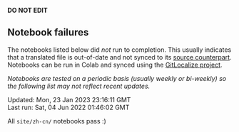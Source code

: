 __DO NOT EDIT__

## Notebook failures

The notebooks listed below did *not* run to completion. This usually indicates
that a translated file is out-of-date and not synced to its
[source counterpart](../en-snapshot/). Notebooks can be run in Colab and synced
using the [GitLocalize project](https://gitlocalize.com/tensorflow/docs-l10n).

*Notebooks are tested on a periodic basis (usually weekly or bi-weekly) so the
following list may not reflect recent updates.*

Updated: Mon, 23 Jan 2023 23:16:11 GMT<br/>
Last run: Sat, 04 Jun 2022 01:46:02 GMT

All <code>site/zh-cn/</code> notebooks pass :)


